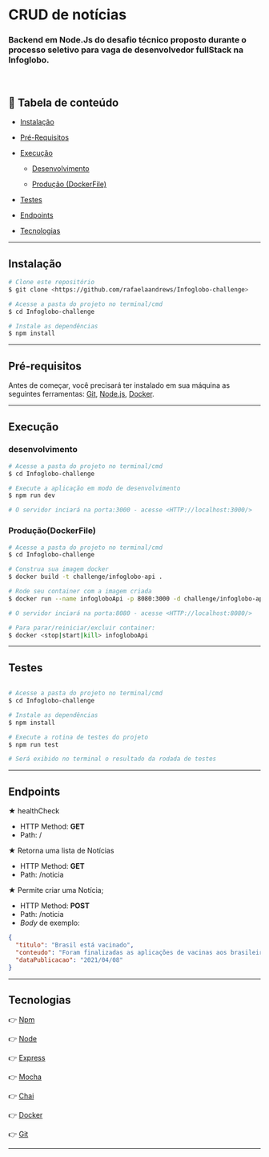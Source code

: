 # CRUD de notícias

### Backend em Node.Js do desafio técnico proposto durante o processo seletivo para vaga de desenvolvedor fullStack na Infoglobo.
<br/>

## 🔗 Tabela de conteúdo

- [Instalação](#Instalação)

- [Pré-Requisitos](#Pré-requisitos)
- [Execução](#Execução)
  - [Desenvolvimento](#Desenvolvimento)

  - [Produção (DockerFile)](#Produção(DockerFile))
- [Testes](#testes)
- [Endpoints](#Endpoints)
- [Tecnologias](#tecnologias)

---

## Instalação

```bash
# Clone este repositório
$ git clone <https://github.com/rafaelaandrews/Infoglobo-challenge>

# Acesse a pasta do projeto no terminal/cmd
$ cd Infoglobo-challenge

# Instale as dependências
$ npm install
```

---

## Pré-requisitos

Antes de começar, você precisará ter instalado em sua máquina as seguintes ferramentas:
[Git](https://git-scm.com), [Node.js](https://nodejs.org/en/), [Docker](https://www.docker.com/).

---

## Execução

### desenvolvimento

```bash
# Acesse a pasta do projeto no terminal/cmd
$ cd Infoglobo-challenge

# Execute a aplicação em modo de desenvolvimento
$ npm run dev

# O servidor inciará na porta:3000 - acesse <HTTP://localhost:3000/>
```

### Produção(DockerFile)

```bash
# Acesse a pasta do projeto no terminal/cmd
$ cd Infoglobo-challenge

# Construa sua imagem docker
$ docker build -t challenge/infoglobo-api .

# Rode seu container com a imagem criada
$ docker run --name infogloboApi -p 8080:3000 -d challenge/infoglobo-api

# O servidor inciará na porta:8080 - acesse <HTTP://localhost:8080/>

# Para parar/reiniciar/excluir container:
$ docker <stop|start|kill> infogloboApi
```

---

## Testes

```bash

# Acesse a pasta do projeto no terminal/cmd
$ cd Infoglobo-challenge

# Instale as dependências
$ npm install

# Execute a rotina de testes do projeto
$ npm run test

# Será exibido no terminal o resultado da rodada de testes
```

---

## Endpoints

★ healthCheck

- HTTP Method: **GET**
- Path: /

★ Retorna uma lista de Notícias

- HTTP Method: **GET**
- Path: /noticia

★ Permite criar uma Notícia;

- HTTP Method: **POST**
- Path: /noticia
- _Body_ de exemplo:

```JSON
{
  "titulo": "Brasil está vacinado",
  "conteudo": "Foram finalizadas as aplicações de vacinas aos brasileiros",
  "dataPublicacao": "2021/04/08"
}
```

---

## Tecnologias

👉 [Npm](https://www.npmjs.com/)

👉 [Node](https://nodejs.org/en/)

👉 [Express](https://expressjs.com/)

👉 [Mocha](https://mochajs.org/)

👉 [Chai](https://www.chaijs.com/)

👉 [Docker](https://www.docker.com/)

👉 [Git](https://git-scm.com/)

---
